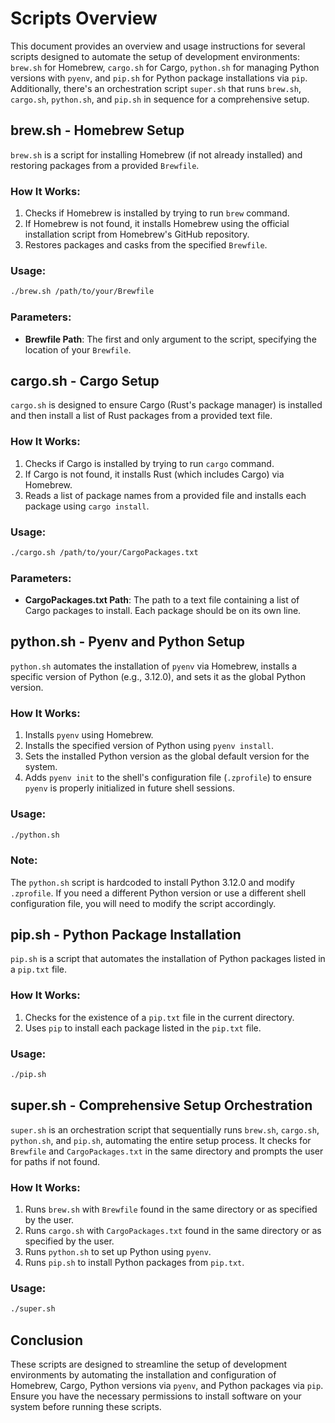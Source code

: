 # Scripts Overview

This document provides an overview and usage instructions for several scripts designed to automate the setup of development environments: `brew.sh` for Homebrew, `cargo.sh` for Cargo, `python.sh` for managing Python versions with `pyenv`, and `pip.sh` for Python package installations via `pip`. Additionally, there's an orchestration script `super.sh` that runs `brew.sh`, `cargo.sh`, `python.sh`, and `pip.sh` in sequence for a comprehensive setup.

## brew.sh - Homebrew Setup

`brew.sh` is a script for installing Homebrew (if not already installed) and restoring packages from a provided `Brewfile`.

### How It Works:

1. Checks if Homebrew is installed by trying to run `brew` command.
2. If Homebrew is not found, it installs Homebrew using the official installation script from Homebrew's GitHub repository.
3. Restores packages and casks from the specified `Brewfile`.

### Usage:

```bash
./brew.sh /path/to/your/Brewfile
```

### Parameters:

- **Brewfile Path**: The first and only argument to the script, specifying the location of your `Brewfile`.

## cargo.sh - Cargo Setup

`cargo.sh` is designed to ensure Cargo (Rust's package manager) is installed and then install a list of Rust packages from a provided text file.

### How It Works:

1. Checks if Cargo is installed by trying to run `cargo` command.
2. If Cargo is not found, it installs Rust (which includes Cargo) via Homebrew.
3. Reads a list of package names from a provided file and installs each package using `cargo install`.

### Usage:

```bash
./cargo.sh /path/to/your/CargoPackages.txt
```

### Parameters:

- **CargoPackages.txt Path**: The path to a text file containing a list of Cargo packages to install. Each package should be on its own line.

## python.sh - Pyenv and Python Setup

`python.sh` automates the installation of `pyenv` via Homebrew, installs a specific version of Python (e.g., 3.12.0), and sets it as the global Python version.

### How It Works:

1. Installs `pyenv` using Homebrew.
2. Installs the specified version of Python using `pyenv install`.
3. Sets the installed Python version as the global default version for the system.
4. Adds `pyenv init` to the shell's configuration file (`.zprofile`) to ensure `pyenv` is properly initialized in future shell sessions.

### Usage:

```bash
./python.sh
```

### Note:

The `python.sh` script is hardcoded to install Python 3.12.0 and modify `.zprofile`. If you need a different Python version or use a different shell configuration file, you will need to modify the script accordingly.

## pip.sh - Python Package Installation

`pip.sh` is a script that automates the installation of Python packages listed in a `pip.txt` file.

### How It Works:

1. Checks for the existence of a `pip.txt` file in the current directory.
2. Uses `pip` to install each package listed in the `pip.txt` file.

### Usage:

```bash
./pip.sh
```

## super.sh - Comprehensive Setup Orchestration

`super.sh` is an orchestration script that sequentially runs `brew.sh`, `cargo.sh`, `python.sh`, and `pip.sh`, automating the entire setup process. It checks for `Brewfile` and `CargoPackages.txt` in the same directory and prompts the user for paths if not found.

### How It Works:

1. Runs `brew.sh` with `Brewfile` found in the same directory or as specified by the user.
2. Runs `cargo.sh` with `CargoPackages.txt` found in the same directory or as specified by the user.
3. Runs `python.sh` to set up Python using `pyenv`.
4. Runs `pip.sh` to install Python packages from `pip.txt`.

### Usage:

```bash
./super.sh
```

## Conclusion

These scripts are designed to streamline the setup of development environments by automating the installation and configuration of Homebrew, Cargo, Python versions via `pyenv`, and Python packages via `pip`. Ensure you have the necessary permissions to install software on your system before running these scripts.
